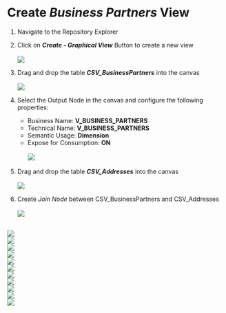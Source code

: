 
# Create <i>Business Partners</i> View

1. Navigate to the Repository Explorer
2. Click on <b><i>Create - Graphical View</i></b> Button to create a new view
  <br><br>![](/exercises/ex2/images/create_in_repository_explorer.png)

3. Drag and drop the table <b><i>CSV_BusinessPartners</i></b> into the canvas
  <br><br>![](/exercises/ex3/images/create_business_partner_dimension_01.png)
  
4. Select the Output Node in the canvas and configure the following properties:
    - Business Name: <b>V_BUSINESS_PARTNERS</b>
    - Technical Name: <b>V_BUSINESS_PARTNERS</b>
    - Semantic Usage: <b>Dimension</b>
    - Expose for Consumption: <b>ON</b>
  <br><br>![](/exercises/ex3/images/create_business_partner_dimension_02.png)
  
5. Drag and drop the table <b><i>CSV_Addresses</i></b> into the canvas 
  <br><br>![](/exercises/ex3/images/create_business_partner_dimension_03.png)

6. Create <i>Join Node</i> between CSV_BusinessPartners and CSV_Addresses
  <br><br>![](/exercises/ex3/images/create_business_partner_dimension_04.png)

  <br>![](/exercises/ex3/images/create_business_partner_dimension_05.png)
  <br>![](/exercises/ex3/images/create_business_partner_dimension_06.png)
  <br>![](/exercises/ex3/images/create_business_partner_dimension_07.png)
  <br>![](/exercises/ex3/images/create_business_partner_dimension_08.png)
  <br>![](/exercises/ex3/images/create_business_partner_dimension_09.png)
  <br>![](/exercises/ex3/images/create_business_partner_dimension_10.png)
  <br>![](/exercises/ex3/images/create_business_partner_dimension_11.png)
  <br>![](/exercises/ex3/images/create_business_partner_dimension_12.png)
  <br>![](/exercises/ex3/images/create_business_partner_dimension_13.png)
  <br>![](/exercises/ex3/images/create_business_partner_dimension_14.png)
  <br>![](/exercises/ex3/images/create_business_partner_dimension_15.png)
